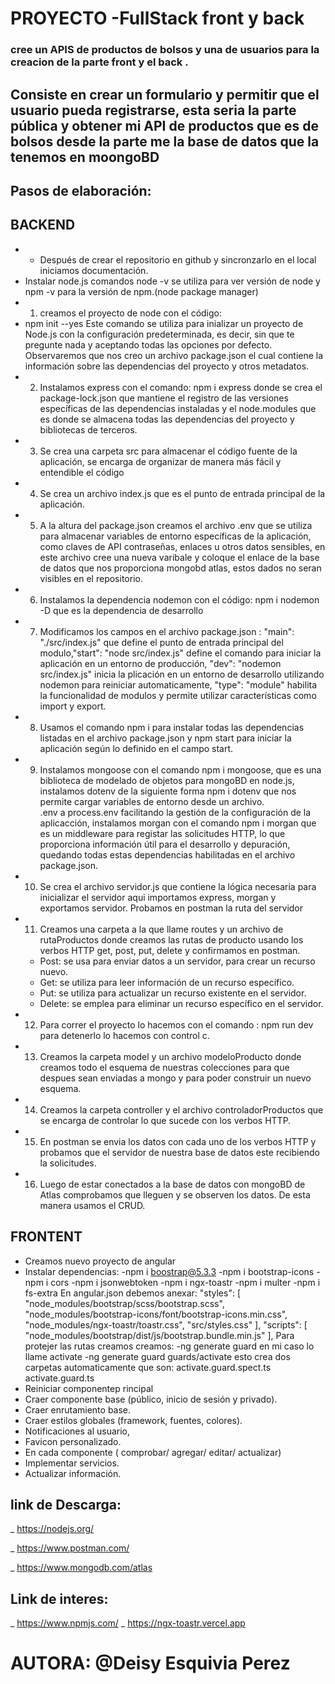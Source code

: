 # PROYECTO -FullStack front y back 
 ### cree un APIS de productos de bolsos y una de usuarios para la creacion de la parte front y el back .
 ## Consiste en crear un formulario y permitir que el usuario pueda registrarse, esta seria la parte pública y  obtener mi API de productos que es de bolsos desde la parte me la base de datos que la tenemos en moongoBD 
## Pasos de elaboración:
## BACKEND
* * Después de crear el repositorio en github y sincronzarlo en el local iniciamos documentación.
* Instalar node.js  comandos node -v  se utiliza para ver versión  de node  y  npm -v para la versión de npm.(node package manager)
* 1. creamos el proyecto de node con el código: 
* npm init --yes 
 Este comando se utiliza para inializar un proyecto de Node.js con la configuración predeterminada, es decir, sin que te pregunte nada y aceptando todas las opciones por defecto. Observaremos que nos creo un archivo package.json el cual contiene la información  sobre las dependencias del proyecto y otros metadatos.
 * 2. Instalamos express con el comando: npm i express donde  se crea el package-lock.json que mantiene 
 el registro de las versiones específicas de las dependencias instaladas y el node.modules que es donde se almacena todas las dependencias del proyecto y bibliotecas de terceros.
*  3. Se crea una carpeta src para almacenar el código fuente de la aplicación, se encarga de organizar de manera más fácil y entendible el código 
* 4. Se crea un archivo index.js que es el punto de entrada principal de la aplicación.
* 5. A la altura del package.json creamos el archivo .env que se utiliza para almacenar variables de entorno específicas de la aplicación, como claves de API contraseñas, enlaces u otros datos sensibles, en este archivo cree una nueva varibale y
coloque el enlace de la base de datos que nos proporciona mongobd atlas, estos dados no seran visibles en el repositorio.
* 6. Instalamos la dependencia nodemon con el código: npm i nodemon -D que es la dependencia de desarrollo
* 7. Modificamos los campos en el archivo package.json : "main": "./src/index.js" que define el punto de entrada principal del modulo,"start": "node src/index.js" define el comando para iniciar la aplicación en un entorno de producción,
    "dev": "nodemon src/index.js" inicia la plicación en un entorno de desarrollo utilizando nodemon para reiniciar automaticamente, "type": "module" habilita la funcionalidad de modulos y permite utilizar características como import y export.
* 8. Usamos el comando npm i para instalar todas las dependencias listadas en el archivo package.json y npm start para iniciar la aplicación según lo definido en el campo start.
* 9. Instalamos mongoose con el comando npm i mongoose, que es una biblioteca de modelado de objetos para mongoBD en node.js,  instalamos dotenv de la siguiente forma npm i dotenv que nos permite cargar variables de entorno desde un archivo.  
.env a process.env facilitando la gestión de la configuración de la aplicacción, instalamos morgan con el comando npm i morgan que es un middleware para registar las solicitudes HTTP, lo que proporciona información útil para el desarrollo y depuración, quedando todas estas dependencias habilitadas en el archivo package.json. 
* 10. Se crea el archivo servidor.js que contiene la lógica necesaria para inicializar el servidor aqui importamos express, morgan y exportamos servidor. Probamos en postman la ruta del servidor
* 11. Creamos una carpeta a la que llame routes y un archivo de rutaProductos donde creamos las rutas de producto usando los verbos HTTP  get, post, put, delete y confirmamos en postman.
     * Post: se usa para enviar datos a un servidor, para crear un recurso nuevo.
     * Get: se utiliza para leer información de un recurso específico.
     * Put: se utiliza para actualizar un recurso existente en el servidor.
     * Delete: se emplea para eliminar un recurso específico en el servidor.
* 12. Para correr el proyecto lo hacemos con el comando : npm run dev para detenerlo lo hacemos con control c.
* 13. Creamos la carpeta model y un archivo modeloProducto donde creamos  todo el esquema de  nuestras colecciones para que despues sean enviadas a mongo y para poder construir un nuevo esquema.
* 14. Creamos la carpeta controller y el archivo controladorProductos que se encarga de controlar lo que sucede con los verbos HTTP.
* 15. En postman se envia los datos con cada uno de los verbos HTTP y probamos que el servidor de nuestra base de datos este recibiendo la solicitudes.
* 16. Luego de estar conectados a la base de datos con mongoBD de Atlas comprobamos que lleguen y se observen los datos. De esta manera usamos el CRUD.

 ## FRONTENT 
 * Creamos nuevo proyecto de angular 
 * Instalar dependencias:
 -npm i boostrap@5.3.3
 -npm i bootstrap-icons
 -npm i cors
 -npm i jsonwebtoken
 -npm i ngx-toastr
 -npm i multer
 -npm i fs-extra
 En angular.json debemos anexar:
  "styles": [
              "node_modules/bootstrap/scss/bootstrap.scss",
              "node_modules/bootstrap-icons/font/bootstrap-icons.min.css",
              "node_modules/ngx-toastr/toastr.css",
              "src/styles.css"
            ],
            "scripts": [
              "node_modules/bootstrap/dist/js/bootstrap.bundle.min.js"
            ],
 Para protejer las rutas creamos creamos:
 -ng generate guard en mi caso lo llame activate -ng generate guard guards/activate
 esto crea dos carpetas automaticamente que son:
 activate.guard.spect.ts
 activate.guard.ts
 * Reiniciar componentep rincipal
 * Craer componente base (público, inicio de sesión y privado).
 * Craer enrutamiento base.
 * Craer estilos globales (framework, fuentes, colores).
 * Notificaciones al usuario,
 * Favicon personalizado.
 * En cada componente ( comprobar/ agregar/ editar/ actualizar)
 * Implementar servicios.
 * Actualizar información.

## link de Descarga:

_ https://nodejs.org/

_ https://www.postman.com/

_ https://www.mongodb.com/atlas

## Link de interes:
_ https://www.npmjs.com/
_  https://ngx-toastr.vercel.app

# AUTORA: @Deisy Esquivia Perez 